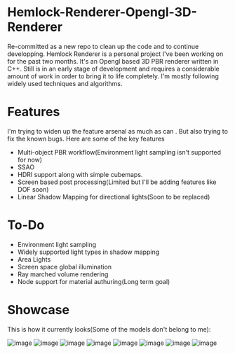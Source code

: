 # Hemlock-Renderer-Opengl-3D-Renderer
Re-committed as a new repo to clean up the code and to continue developping.
Hemlock Renderer is a personal project I've been working on for the past two months. It's an Opengl based 3D PBR renderer written in C++.
Still is in an early stage of development and requires a considerable amount of work in order to bring it to life completely.
I'm mostly following widely used techniques and algorithms.

# Features

I'm trying to widen up the feature arsenal as much as can . But also trying to fix the known bugs.
Here are some of the key features

- Multi-object PBR workflow(Environment light sampling isn't supported for now)
- SSAO
- HDRI support along with simple cubemaps.
- Screen based post processing(Limited but I'll be adding features like DOF soon)
- Linear Shadow Mapping for directional lights(Soon to be replaced)

# To-Do

- Environment light sampling 
- Widely supported light types in shadow mapping 
- Area Lights
- Screen space global illumination
- Ray marched volume rendering 
- Node support for material authuring(Long term goal)

# Showcase
This is how it currently looks(Some of the models don't belong to me):

![image](https://github.com/KaganBaldiran/Hemlock-Renderer-Opengl-3D-Renderer/assets/80681941/f54b5c3a-2790-4524-ac9e-5c31dac62ce4)
![image](https://github.com/KaganBaldiran/Hemlock-Renderer-Opengl-3D-PBR-Renderer/assets/80681941/486a4163-b193-4ed2-8386-2b0103659365)
![image](https://github.com/KaganBaldiran/Hemlock-Renderer-Opengl-3D-Renderer/assets/80681941/db111067-8f33-46fe-9469-bb975aa2824c)
![image](https://github.com/KaganBaldiran/Hemlock-Renderer-Opengl-3D-Renderer/assets/80681941/e2bdb998-3408-4f79-8fdf-1eea7c836fae)
![image](https://github.com/KaganBaldiran/Hemlock-Renderer-Opengl-3D-Renderer/assets/80681941/c6161e41-3cbe-4d15-b6f1-d49ca55702e9)
![image](https://github.com/KaganBaldiran/Hemlock-Renderer-Opengl-3D-Renderer/assets/80681941/43dda2df-a711-4fbe-803f-8842cc0ce12e)
![image](https://github.com/KaganBaldiran/Hemlock-Renderer-Opengl-3D-Renderer/assets/80681941/253c8d6d-d49a-4a20-b0f0-65f005bf0fc4)
![image](https://user-images.githubusercontent.com/80681941/232658091-e586612c-8063-4f7b-b5c7-ad8626e2e1a9.png)

